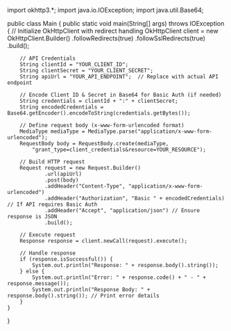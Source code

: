 import okhttp3.*;
import java.io.IOException;
import java.util.Base64;

public class Main {
    public static void main(String[] args) throws IOException {
        // Initialize OkHttpClient with redirect handling
        OkHttpClient client = new OkHttpClient.Builder()
                .followRedirects(true)
                .followSslRedirects(true)
                .build();

        // API Credentials
        String clientId = "YOUR_CLIENT_ID";
        String clientSecret = "YOUR_CLIENT_SECRET";
        String apiUrl = "YOUR_API_ENDPOINT";  // Replace with actual API endpoint

        // Encode Client ID & Secret in Base64 for Basic Auth (if needed)
        String credentials = clientId + ":" + clientSecret;
        String encodedCredentials = Base64.getEncoder().encodeToString(credentials.getBytes());

        // Define request body (x-www-form-urlencoded format)
        MediaType mediaType = MediaType.parse("application/x-www-form-urlencoded");
        RequestBody body = RequestBody.create(mediaType, 
            "grant_type=client_credentials&resource=YOUR_RESOURCE");

        // Build HTTP request
        Request request = new Request.Builder()
                .url(apiUrl)
                .post(body)
                .addHeader("Content-Type", "application/x-www-form-urlencoded")
                .addHeader("Authorization", "Basic " + encodedCredentials) // If API requires Basic Auth
                .addHeader("Accept", "application/json") // Ensure response is JSON
                .build();

        // Execute request
        Response response = client.newCall(request).execute();

        // Handle response
        if (response.isSuccessful()) {
            System.out.println("Response: " + response.body().string());
        } else {
            System.out.println("Error: " + response.code() + " - " + response.message());
            System.out.println("Response Body: " + response.body().string()); // Print error details
        }
    }
}
